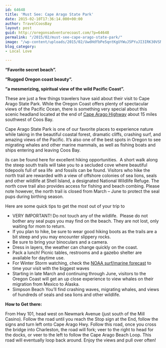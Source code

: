 ```yaml
---
id: 64648
title: 'Must See: Cape Arago State Park'
date: 2015-02-10T17:36:14.000+00:00
author: TravelCoosBay
layout: post
guid: http://oregonsadventurecoast.com/?p=64648
permalink: "/2015/02/must-see-cape-arago-state-park/"
image: "/wp-content/uploads/2015/02/UwdHdfbPe5qntKgUYWuJ5PYuJI3IRK30VSNrUTb4z74-120x80.jpg"
blog_category:
- Local Love

---
```

**“Favorite secret beach”.**

**“Rugged Oregon coast beauty”.**

**“a mesmerizing, spiritual view of the wild Pacific Coast”.**

These are just a few things travelers have said about their visit to Cape Arago State Park. While the Oregon Coast offers plenty of spectacular views of the Pacific Ocean, there is something very special about this scenic headland located at the end of <a href="http://www.oregonsadventurecoast.com/trip-ideas/explore-the-cape-arago-beach-loop/" target="_blank">Cape Arago Highway</a> about 15 miles southwest of Coos Bay.

Cape Arago State Park is one of our favorite places to experience nature while taking in the beautiful coastal forest, dramatic cliffs, crashing surf, and amazing views of the Pacific. It’s also one of the best spots in Oregon to see migrating whales and other marine mammals, as well as fishing boats and ships entering and leaving Coos Bay.

ils can be found here for excellent hiking opportunities.  A short walk along the steep south trails will take you to a secluded cove where beautiful tidepools full of sea life  and fossils can be found. Visitors who hike the north trail are rewarded with a view of offshore colonies of sea lions, seals and other wildlife at Shell Island, a designated National Wildlife Refuge. The north cove trail also provides access for fishing and beach combing. Please note however, the north trail is closed from March – June to protect the seal pups during birthing season.

Here are some quick tips to get the most out of your trip to

* VERY IMPORTANT! Do not touch any of the wildlife.  Please do not bother any seal pups you may find on the beach. They are not lost, only waiting for mom to return.
* If you plan to hike, be sure to wear good hiking boots as the trails are a bit steep and you may encounter slippery rocks.
* Be sure to bring your binoculars and a camera.
* Dress in layers, the weather can change quickly on the coast.
* Pack a lunch! Picnic tables, restrooms and a gazebo shelter are available for daytime use.
* For Winter Storm watching, check the <a href="http://www.ndbc.noaa.gov/data/Forecasts/FZUS56.KPQR.html" target="_blank">NOAA surf/marine forecast</a> to time your visit with the biggest waves
* Starting in late March and continuing through June, visitors to the Oregon Coast will get an up close experience to view whales on their migration from Mexico to Alaska.
* Simpson Beach You’ll find crashing waves, migrating whales, and views of hundreds of seals and sea lions and other wildlife.

**How to Get there:**

From Hwy 101, head west on Newmark Avenue (just south of the Mill Casino). Follow the road until you reach the Stop sign at the End, follow the signs and turn left onto Cape Arago Hwy. Follow this road, once you cross the bridge into Charleston, the road will fork; veer to the right to head for the docks, or veer to the left to follow the Cape Arago Beach Loop. This road will eventually loop back around. Enjoy the views and pull over often!

 